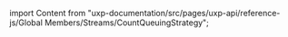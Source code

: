 
import Content from "uxp-documentation/src/pages/uxp-api/reference-js/Global Members/Streams/CountQueuingStrategy";

<Content query="product=xd"/>
